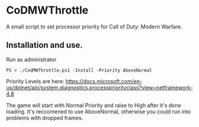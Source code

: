 # CoDMWThrottle

A small script to set processor priority for Call of Duty: Modern Warfare.

## Installation and use.

Run as administrator

```PS > ./CodMWThrottle.ps1 -Install -Priority AboveNormal```

Priority Levels are here:
<https://docs.microsoft.com/en-us/dotnet/api/system.diagnostics.processpriorityclass?view=netframework-4.8>

The game will start with Normal Priority and raise to High after it's done loading.  It's reccomened to use AboveNormal, otherwise
you could run into problems with dropped frames.
